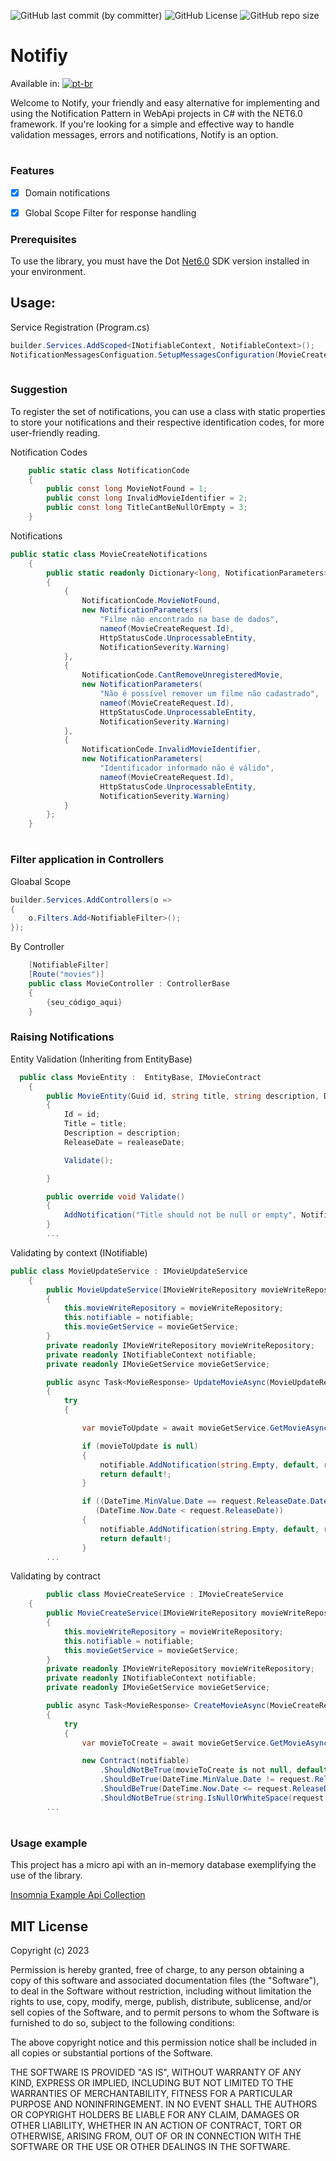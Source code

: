 
![GitHub last commit (by committer)](https://img.shields.io/github/last-commit/Cyborg-SB/Notify)
![GitHub License](https://img.shields.io/badge/license-MIT-blue)
![GitHub repo size](https://img.shields.io/github/repo-size/Cyborg-SB/Notify)

# Notifiy

Available in: 
 [![pt-br](https://img.shields.io/badge/lang-pt--br-green.svg)](https://github.com/Cyborg-SB/Notify/blob/main/Readme-pt_BR.md)
 

Welcome to Notify, your friendly and easy alternative for implementing and using the Notification Pattern in WebApi projects in C# with the NET6.0 framework. If you're looking for a simple and effective way to handle validation messages, errors and notifications, Notify is an option.

#

### Features

- [x] Domain notifications
- [x] Global Scope Filter for response handling



### Prerequisites

To use the library, you must have the Dot [Net6.0](https://dotnet.microsoft.com/en-US/download/dotnet/6.0) SDK version installed in your environment.

## Usage:

Service Registration (Program.cs)

```cs
builder.Services.AddScoped<INotifiableContext, NotifiableContext>();
NotificationMessagesConfiguation.SetupMessagesConfiguration(MovieCreateNotifications.Notifications);
 
```
### Suggestion

To register the set of notifications, you can use a class with static properties to store your notifications and their respective identification codes, for more user-friendly reading.

Notification Codes
```cs
    public static class NotificationCode
    {
        public const long MovieNotFound = 1;
        public const long InvalidMovieIdentifier = 2;
        public const long TitleCantBeNullOrEmpty = 3;
    }
```

Notifications
```cs
public static class MovieCreateNotifications
    {
        public static readonly Dictionary<long, NotificationParameters> Notifications = new()
        {
            {
                NotificationCode.MovieNotFound,
                new NotificationParameters(
                    "Filme não encontrado na base de dados",
                    nameof(MovieCreateRequest.Id),
                    HttpStatusCode.UnprocessableEntity,
                    NotificationSeverity.Warning)
            },
            {
                NotificationCode.CantRemoveUnregisteredMovie,
                new NotificationParameters(
                    "Não é possível remover um filme não cadastrado",
                    nameof(MovieCreateRequest.Id),
                    HttpStatusCode.UnprocessableEntity,
                    NotificationSeverity.Warning)
            },
            {
                NotificationCode.InvalidMovieIdentifier,
                new NotificationParameters(
                    "Identificador informado não é válido",
                    nameof(MovieCreateRequest.Id),
                    HttpStatusCode.UnprocessableEntity,
                    NotificationSeverity.Warning)
            }
        };
    }
```

#
### Filter application in Controllers
Gloabal Scope
```cs
builder.Services.AddControllers(o =>
{
    o.Filters.Add<NotifiableFilter>();
});
```
By Controller
```cs
    [NotifiableFilter]
    [Route("movies")]
    public class MovieController : ControllerBase
    {
        {seu_código_aqui}
    }

```

### Raising Notifications

Entity Validation (Inheriting from EntityBase)
```cs
  public class MovieEntity :  EntityBase, IMovieContract
    {
        public MovieEntity(Guid id, string title, string description, DateTime realeaseDate)
        {
            Id = id;
            Title = title;
            Description = description;
            ReleaseDate = realeaseDate;

            Validate();

        }

        public override void Validate()
        {
            AddNotification("Title should not be null or empty", NotificationCode.TitleCantBeNullOrEmpty, Title);
        }
        ...   

```


Validating by context (INotifiable)
```cs
public class MovieUpdateService : IMovieUpdateService
    {
        public MovieUpdateService(IMovieWriteRepository movieWriteRepository, INotifiableContext notifiable, IMovieGetService movieGetService)
        {
            this.movieWriteRepository = movieWriteRepository;
            this.notifiable = notifiable;
            this.movieGetService = movieGetService;
        }
        private readonly IMovieWriteRepository movieWriteRepository;
        private readonly INotifiableContext notifiable;
        private readonly IMovieGetService movieGetService;

        public async Task<MovieResponse> UpdateMovieAsync(MovieUpdateRequest request)
        {
            try
            {

                var movieToUpdate = await movieGetService.GetMovieAsync(request.Id);

                if (movieToUpdate is null)
                {
                    notifiable.AddNotification(string.Empty, default, request.Id.ToString());
                    return default!;
                }

                if ((DateTime.MinValue.Date == request.ReleaseDate.Date) ||
                   (DateTime.Now.Date < request.ReleaseDate))
                {
                    notifiable.AddNotification(string.Empty, default, request.Id.ToString());
                    return default!;
                }
        ...   

```

Validating by contract 
```cs
        public class MovieCreateService : IMovieCreateService
    {
        public MovieCreateService(IMovieWriteRepository movieWriteRepository, INotifiableContext notifiable, IMovieGetService movieGetService)
        {
            this.movieWriteRepository = movieWriteRepository;
            this.notifiable = notifiable;
            this.movieGetService = movieGetService;
        }
        private readonly IMovieWriteRepository movieWriteRepository;
        private readonly INotifiableContext notifiable;
        private readonly IMovieGetService movieGetService;

        public async Task<MovieResponse> CreateMovieAsync(MovieCreateRequest request)
        {
            try
            {
                var movieToCreate = await movieGetService.GetMovieAsync(request.Id);

                new Contract(notifiable)
                    .ShouldNotBeTrue(movieToCreate is not null, default)
                    .ShouldBeTrue(DateTime.MinValue.Date != request.ReleaseDate.Date, default)
                    .ShouldBeTrue(DateTime.Now.Date <= request.ReleaseDate.Date, default)
                    .ShouldNotBeTrue(string.IsNullOrWhiteSpace(request.Description),default);
        ...   

```
#
### Usage example

This project has a micro api with an in-memory database exemplifying the use of the library.

[Insomnia Example Api Collection](/NotifyApi/Insomnia/NotifyApiExample.json)


## MIT License

Copyright (c) 2023

Permission is hereby granted, free of charge, to any person obtaining a copy
of this software and associated documentation files (the "Software"), to deal
in the Software without restriction, including without limitation the rights
to use, copy, modify, merge, publish, distribute, sublicense, and/or sell
copies of the Software, and to permit persons to whom the Software is
furnished to do so, subject to the following conditions:

The above copyright notice and this permission notice shall be included in all
copies or substantial portions of the Software.

THE SOFTWARE IS PROVIDED "AS IS", WITHOUT WARRANTY OF ANY KIND, EXPRESS OR
IMPLIED, INCLUDING BUT NOT LIMITED TO THE WARRANTIES OF MERCHANTABILITY,
FITNESS FOR A PARTICULAR PURPOSE AND NONINFRINGEMENT. IN NO EVENT SHALL THE
AUTHORS OR COPYRIGHT HOLDERS BE LIABLE FOR ANY CLAIM, DAMAGES OR OTHER
LIABILITY, WHETHER IN AN ACTION OF CONTRACT, TORT OR OTHERWISE, ARISING FROM,
OUT OF OR IN CONNECTION WITH THE SOFTWARE OR THE USE OR OTHER DEALINGS IN THE
SOFTWARE.
